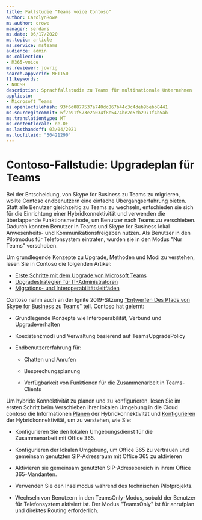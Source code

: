 ```yaml
---
title: Fallstudie "Teams voice Contoso"
author: CarolynRowe
ms.author: crowe
manager: serdars
ms.date: 06/17/2020
ms.topic: article
ms.service: msteams
audience: admin
ms.collection:
- M365-voice
ms.reviewer: jowrig
search.appverid: MET150
f1.keywords:
- NOCSH
description: Sprachfallstudie zu Teams für multinationale Unternehmen
appliesto:
- Microsoft Teams
ms.openlocfilehash: 93f6d0877537a740dc867b44c3c4deb9bebb8441
ms.sourcegitcommit: 6f7b91f573e2a034f8c5474be2c5cb2971f4b5ab
ms.translationtype: MT
ms.contentlocale: de-DE
ms.lasthandoff: 03/04/2021
ms.locfileid: "50421290"
---
```

# <a name="contoso-case-study-teams-upgrade-plan"></a>Contoso-Fallstudie: Upgradeplan für Teams

Bei der Entscheidung, von Skype for Business zu Teams zu migrieren, wollte Contoso endbenutzern eine einfache Übergangserfahrung bieten. Statt alle Benutzer gleichzeitig zu Teams zu wechseln, entschieden sie sich für die Einrichtung einer Hybridkonnektivität und verwenden die überlappende Funktionsmethode, um Benutzer nach Teams zu verschieben. Dadurch konnten Benutzer in Teams und Skype for Business lokal Anwesenheits- und Kommunikationsfreigaben nutzen. Als Benutzer in den Pilotmodus für Telefonsystem eintraten, wurden sie in den Modus "Nur Teams" verschoben.

Um grundlegende Konzepte zu Upgrade, Methoden und Modi zu verstehen, lesen Sie in Contoso die folgenden Artikel:

- [Erste Schritte mit dem Upgrade von Microsoft Teams](upgrade-start-here.md)
- [Upgradestrategien für IT-Administratoren](upgrade-to-teams-on-prem-implement.md) 
- [Migrations- und Interoperabilitätsleitfäden](migration-interop-guidance-for-teams-with-skype.md)
 
Contoso nahm auch an der Ignite 2019-Sitzung ["Entwerfen Des Pfads von Skype for Business zu Teams" teil.](https://myignite.techcommunity.microsoft.com/sessions/81820?source=sessions) Contoso hat gelernt:

- Grundlegende Konzepte wie Interoperabilität, Verbund und Upgradeverhalten 

- Koexistenzmodi und Verwaltung basierend auf TeamsUpgradePolicy 

- Endbenutzererfahrung für: 

  - Chatten und Anrufen 

  - Besprechungsplanung 

  - Verfügbarkeit von Funktionen für die Zusammenarbeit in Teams-Clients 

Um hybride Konnektivität zu planen und zu konfigurieren, lesen Sie im ersten Schritt beim Verschieben ihrer lokalen Umgebung in die Cloud contoso die Informationen [Planen](https://docs.microsoft.com/SkypeForBusiness/hybrid/plan-hybrid-connectivity) der Hybridkonnektivität und [Konfigurieren](https://docs.microsoft.com/SkypeForBusiness/hybrid/configure-hybrid-connectivity) der Hybridkonnektivität, um zu verstehen, wie Sie: 

  - Konfigurieren Sie den lokalen Umgebungsdienst für die Zusammenarbeit mit Office 365. 

  - Konfigurieren der lokalen Umgebung, um Office 365 zu vertrauen und gemeinsam genutzten SIP-Adressraum mit Office 365 zu aktivieren 

  - Aktivieren sie gemeinsam genutzten SIP-Adressbereich in ihrem Office 365-Mandanten.

  - Verwenden Sie den Inselmodus während des technischen Pilotprojekts.

  - Wechseln von Benutzern in den TeamsOnly-Modus, sobald der Benutzer für Telefonsystem aktiviert ist. Der Modus "TeamsOnly" ist für anrufplan und direktes Routing erforderlich. 
